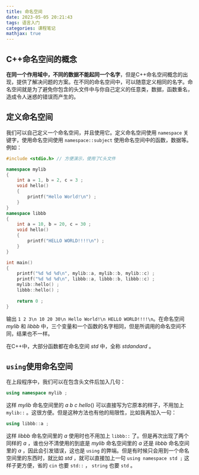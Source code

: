 ```yaml
---
title: 命名空间
date: 2023-05-05 20:21:43
tags: 语言入门
categories: 课程笔记
mathjax: true
---
```


## C++命名空间的概念

**在同一个作用域中，不同的数据不能起同一个名字**，但是C++命名空间概念的出现，提供了解决问题的方案。在不同的命名空间中，可以随意定义相同的名字。命名空间就是为了避免你包含的头文件中与你自己定义的任意类，数据，函数重名，造成令人迷惑的错误而产生的。

<!--more-->

## 定义命名空间

我们可以自己定义一个命名空间，并且使用它。定义命名空间使用 `namespace` 关键字，使用命名空间使用 `namespace::subject` 使用命名空间中的函数，数据等。例如：

```cpp
#include <stdio.h> // 方便演示，使用了C头文件

namespace mylib
{
    int a = 1, b = 2, c = 3 ;
    void hello()
    {
        printf("Hello World!\n") ;
    }
}
namespace libbb
{
    int a = 10, b = 20, c = 30 ;
    void hello()
    {
        printf("HELLO WORLD!!!!\n") ;
    }
}

int main()
{
    printf("%d %d %d\n", mylib::a, mylib::b, mylib::c) ;
    printf("%d %d %d\n", libbb::a, libbb::b, libbb::c) ;
    mylib::hello() ;
    libbb::hello() ;
    
    return 0 ;
}
```

输出 `1 2 3\n 10 20 30\n Hello World!\n HELLO WORLD!!!!\n`。在命名空间 $mylib$ 和 $libbb$ 中，三个变量和一个函数的名字相同，但是所调用的命名空间不同，结果也不一样。

在C++中，大部分函数都在命名空间 $std$ 中，全称 $stdandard$ 。

## `using`使用命名空间

在上段程序中，我们可以在包含头文件后加入几句：

```cpp
using namespace mylib ;
```

这样 $mylib$ 命名空间里的 $a ~ b ~ c ~ hello()$ 可以直接写为它原本的样子，不用加上 `mylib::` 。这很方便。但是这种方法也有他的局限性，比如我再加入一句：

```cpp
using libbb::a ;
```

这样 $libbb$ 命名空间里的 $a$ 使用时也不用加上 `libbb::` 了。但是再次出现了两个同样的 $a$ ，谁也分不清使用的到底是 $mylib$ 命名空间里的 $a$ 还是 $libbb$ 命名空间里的 $a$ ，因此会引发错误，这也是 `using` 的弊端。但是有时候只会用到一个命名空间里的东西时，就比如 $std$ ，就可以直接加上一句 `using namespace std ;` 这样子更方便，省的 `cin` 也要 `std::` ， `string` 也要 `std` 。